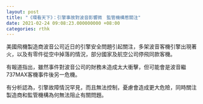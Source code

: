 ```yaml
---
layout: post
title: "《環看天下》：引擎事故對波音影響微　監管機構惹關注"
date: 2021-02-24 09:08:23.000000000 +08:00
categories: rthk
---
```


美國飛機製造商波音公司近日的引擎安全問題引起關注，多架波音客機引擎出現著火，以及有零件從空中掉落的情況，部分國家及航空公司停飛同款客機。

有報道指出，雖然事件對波音公司的財務未造成太大衝擊，但可能會是波音繼737MAX客機事件後另一危機。

有分析認為，引擎故障情況罕見，而且無法控制，憂慮會造成更大危險，同時關注製造商和監管機構為何無法阻止有關問題。
